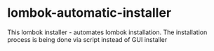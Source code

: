 # lombok-automatic-installer
This lombok installer - automates lombok installation. The installation process is being done via script instead of GUI installer
